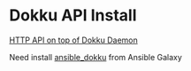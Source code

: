 # Dokku API Install

[HTTP API on top of Dokku Daemon](https://github.com/dokku/dokku-api)

Need install [ansible_dokku](https://galaxy.ansible.com/dokku_bot/ansible_dokku) from Ansible Galaxy
